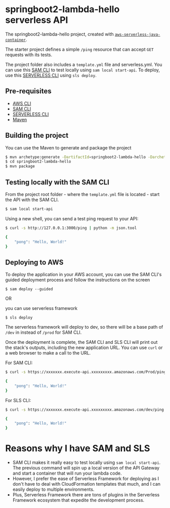 # springboot2-lambda-hello serverless API
The springboot2-lambda-hello project, created with [`aws-serverless-java-container`](https://github.com/awslabs/aws-serverless-java-container).

The starter project defines a simple `/ping` resource that can accept `GET` requests with its tests.

The project folder also includes a `template.yml` file and serverless.yml. You can use this [SAM CLI](https://github.com/awslabs/aws-sam-cli) to test locally using `sam local start-api`. To deploy, use this [SERVERLESS CLI](https://github.com/serverless/serverless) using `sls deploy`. 

## Pre-requisites
- [AWS CLI](https://aws.amazon.com/cli/)
- [SAM CLI](https://github.com/awslabs/aws-sam-cli)
- [SERVERLESS CLI](https://github.com/serverless/serverless)
- [Maven](https://maven.apache.org/)

## Building the project
You can use the Maven to generate and package the project
```bash
$ mvn archetype:generate -DartifactId=springboot2-lambda-hello -DarchetypeGroupId=com.amazonaws.serverless.archetypes -DarchetypeArtifactId=aws-serverless-jersey-archetype -DarchetypeVersion=1.5 -DgroupId=net.thespblog.refapp -Dversion=1.0-SNAPSHOT -Dinteractive=false
$ cd springboot2-lambda-hello
$ mvn package
```

## Testing locally with the SAM CLI

From the project root folder - where the `template.yml` file is located - start the API with the SAM CLI.

```bash
$ sam local start-api
```

Using a new shell, you can send a test ping request to your API:

```bash
$ curl -s http://127.0.0.1:3000/ping | python -m json.tool

{
    "pong": "Hello, World!"
}
``` 

## Deploying to AWS
To deploy the application in your AWS account, you can use the SAM CLI's guided deployment process and follow the instructions on the screen

```
$ sam deploy --guided
```

OR

you can use serverless framework

```
$ sls deploy
```
The serverless framework will deploy to dev, so there will be a base path of `/dev` in instead of `/prod` for SAM CLI.

Once the deployment is complete, the SAM CLI and SLS CLI will print out the stack's outputs, including the new application URL. You can use `curl` or a web browser to make a call to the URL.

For SAM CLI:
```bash
$ curl -s https://xxxxxxx.execute-api.xxxxxxxxx.amazonaws.com/Prod/ping

{
    "pong": "Hello, World!"
}
```

For SLS CLI:
```bash
$ curl -s https://xxxxxxx.execute-api.xxxxxxxxx.amazonaws.com/dev/ping

{
    "pong": "Hello, World!"
}
```

# Reasons why I have SAM and SLS

- SAM CLI makes it really easy to test locally using `sam local start-api`. The previous command will spin up a local version of the API Gateway and start a container that will run your lambda code. 
- However, I prefer the ease of Serverless Framework for deploying as I don't have to deal with CloudFormation templates that much, and I can easily deploy to multiple environments. 
- Plus, Serverless Framework there are tons of plugins in the Serverless Framework ecosystem that expedite the development process.  